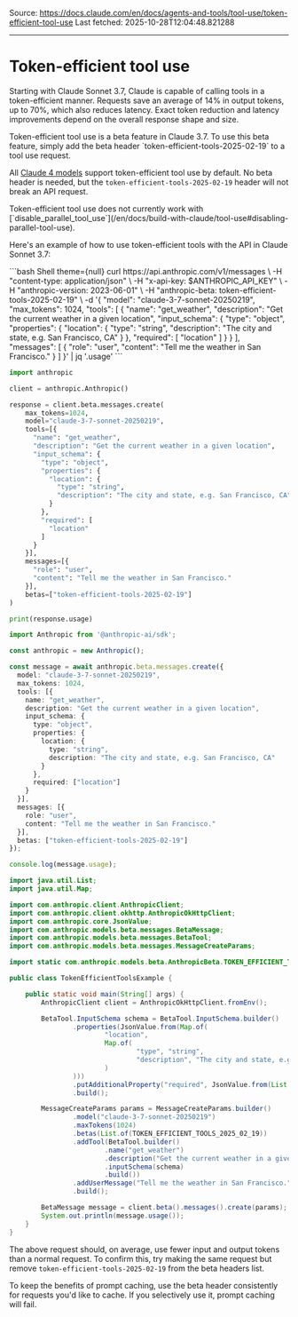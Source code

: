 Source: https://docs.claude.com/en/docs/agents-and-tools/tool-use/token-efficient-tool-use
Last fetched: 2025-10-28T12:04:48.821288

---

# Token-efficient tool use

Starting with Claude Sonnet 3.7, Claude is capable of calling tools in a token-efficient manner. Requests save an average of 14% in output tokens, up to 70%, which also reduces latency. Exact token reduction and latency improvements depend on the overall response shape and size.

<Info>
  Token-efficient tool use is a beta feature in Claude 3.7. To use this beta feature, simply add the beta header `token-efficient-tools-2025-02-19` to a tool use request.

  All [Claude 4 models](/en/docs/about-claude/models/overview) support token-efficient tool use by default. No beta header is needed, but the `token-efficient-tools-2025-02-19` header will not break an API request.
</Info>

<Warning>
  Token-efficient tool use does not currently work with [`disable_parallel_tool_use`](/en/docs/build-with-claude/tool-use#disabling-parallel-tool-use).
</Warning>

Here's an example of how to use token-efficient tools with the API in Claude Sonnet 3.7:

<CodeGroup>
  ```bash Shell theme={null}
  curl https://api.anthropic.com/v1/messages \
    -H "content-type: application/json" \
    -H "x-api-key: $ANTHROPIC_API_KEY" \
    -H "anthropic-version: 2023-06-01" \
    -H "anthropic-beta: token-efficient-tools-2025-02-19" \
    -d '{
      "model": "claude-3-7-sonnet-20250219",
      "max_tokens": 1024,
      "tools": [
        {
          "name": "get_weather",
          "description": "Get the current weather in a given location",
          "input_schema": {
            "type": "object",
            "properties": {
              "location": {
                "type": "string",
                "description": "The city and state, e.g. San Francisco, CA"
              }
            },
            "required": [
              "location"
            ]
          }
        }
      ],
      "messages": [
        {
          "role": "user",
          "content": "Tell me the weather in San Francisco."
        }
      ]
    }' | jq '.usage'
  ```

  ```Python Python theme={null}
  import anthropic

  client = anthropic.Anthropic()

  response = client.beta.messages.create(
      max_tokens=1024,
      model="claude-3-7-sonnet-20250219",
      tools=[{
        "name": "get_weather",
        "description": "Get the current weather in a given location",
        "input_schema": {
          "type": "object",
          "properties": {
            "location": {
              "type": "string",
              "description": "The city and state, e.g. San Francisco, CA"
            }
          },
          "required": [
            "location"
          ]
        }
      }],
      messages=[{
        "role": "user",
        "content": "Tell me the weather in San Francisco."
      }],
      betas=["token-efficient-tools-2025-02-19"]
  )

  print(response.usage)
  ```

  ```TypeScript TypeScript theme={null}
  import Anthropic from '@anthropic-ai/sdk';

  const anthropic = new Anthropic();

  const message = await anthropic.beta.messages.create({
    model: "claude-3-7-sonnet-20250219",
    max_tokens: 1024,
    tools: [{
      name: "get_weather",
      description: "Get the current weather in a given location",
      input_schema: {
        type: "object",
        properties: {
          location: {
            type: "string",
            description: "The city and state, e.g. San Francisco, CA"
          }
        },
        required: ["location"]
      }
    }],
    messages: [{ 
      role: "user", 
      content: "Tell me the weather in San Francisco." 
    }],
    betas: ["token-efficient-tools-2025-02-19"]
  });

  console.log(message.usage);
  ```

  ```Java Java theme={null}
  import java.util.List;
  import java.util.Map;

  import com.anthropic.client.AnthropicClient;
  import com.anthropic.client.okhttp.AnthropicOkHttpClient;
  import com.anthropic.core.JsonValue;
  import com.anthropic.models.beta.messages.BetaMessage;
  import com.anthropic.models.beta.messages.BetaTool;
  import com.anthropic.models.beta.messages.MessageCreateParams;

  import static com.anthropic.models.beta.AnthropicBeta.TOKEN_EFFICIENT_TOOLS_2025_02_19;

  public class TokenEfficientToolsExample {

      public static void main(String[] args) {
          AnthropicClient client = AnthropicOkHttpClient.fromEnv();

          BetaTool.InputSchema schema = BetaTool.InputSchema.builder()
                  .properties(JsonValue.from(Map.of(
                          "location",
                          Map.of(
                                  "type", "string",
                                  "description", "The city and state, e.g. San Francisco, CA"
                          )
                  )))
                  .putAdditionalProperty("required", JsonValue.from(List.of("location")))
                  .build();

          MessageCreateParams params = MessageCreateParams.builder()
                  .model("claude-3-7-sonnet-20250219")
                  .maxTokens(1024)
                  .betas(List.of(TOKEN_EFFICIENT_TOOLS_2025_02_19))
                  .addTool(BetaTool.builder()
                          .name("get_weather")
                          .description("Get the current weather in a given location")
                          .inputSchema(schema)
                          .build())
                  .addUserMessage("Tell me the weather in San Francisco.")
                  .build();

          BetaMessage message = client.beta().messages().create(params);
          System.out.println(message.usage());
      }
  }
  ```
</CodeGroup>

The above request should, on average, use fewer input and output tokens than a normal request. To confirm this, try making the same request but remove `token-efficient-tools-2025-02-19` from the beta headers list.

<Tip>
  To keep the benefits of prompt caching, use the beta header consistently for requests you'd like to cache. If you selectively use it, prompt caching will fail.
</Tip>